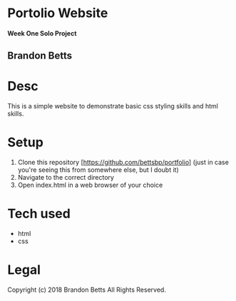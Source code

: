 # Portolio Website
#### Week One Solo Project
## Brandon Betts

# Desc

This is a simple website to demonstrate basic css styling skills and html skills.

# Setup

1. Clone this repository [https://github.com/bettsbp/portfolio] (just in case you're seeing this from somewhere else, but I doubt it)
2. Navigate to the correct directory
3. Open index.html in a web browser of your choice

# Tech used
* html
* css

# Legal
Copyright (c) 2018 Brandon Betts All Rights Reserved.
